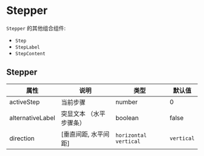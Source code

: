 # Stepper

`Stepper` 的其他组合组件:

- `Step`
- `StepLabel`
- `StepContent`

## Stepper

| 属性             | 说明                    | 类型                    | 默认值     |
| ---------------- | ----------------------- | ----------------------- | ---------- |
| activeStep       | 当前步骤                | number                  | 0          |
| alternativeLabel | 突显文本 （水平步骤条） | boolean                 | false      |
| direction        | [垂直间距, 水平间距]    | `horizontal` `vertical` | `vertical` |
